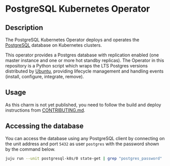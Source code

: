 # PostgreSQL Kubernetes Operator

## Description

The PostgreSQL Kubernetes Operator deploys and operates the [PostgreSQL](https://www.postgresql.org/about/) database on Kubernetes clusters.

This operator provides a Postgres database with replication enabled (one master instance and one or more hot standby replicas). The Operator in this repository is a Python script which wraps the LTS Postgres versions distributed by [Ubuntu](https://hub.docker.com/r/ubuntu/postgres), providing lifecycle management and handling events (install, configure, integrate, remove).

## Usage

As this charm is not yet published, you need to follow the build and deploy instructions from [CONTRIBUTING.md](CONTRIBUTING.md).

## Accessing the database

You can access the database using any PostgreSQL client by connecting on the unit address and port `5432` as user `postgres` with the password shown by the command below.

```bash
juju run --unit postgresql-k8s/0 state-get | grep "postgres_password"
```